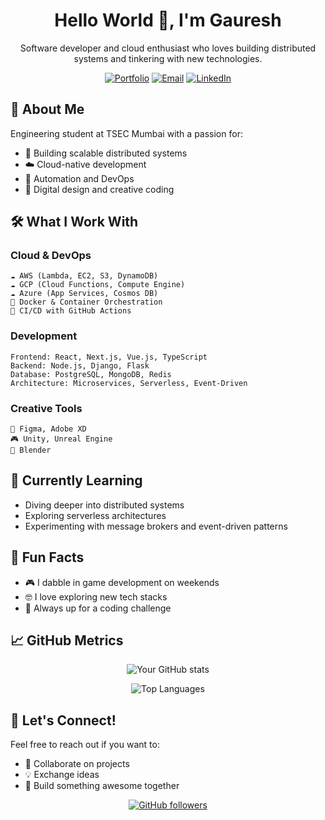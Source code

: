 <div align="center">
  
# Hello World 👋, I'm Gauresh

Software developer and cloud enthusiast who loves building distributed systems and tinkering with new technologies.

[![Portfolio](https://img.shields.io/badge/Portfolio-Visit%20Site-green?style=flat-square&logo=openmined)](https://gauresh-bagayatkar-ct64ddnld-gaureshs-projects-54748ea8.vercel.app/)
[![Email](https://img.shields.io/badge/Email-gauresh.bagayatkar%40gmail.com-red?style=flat-square&logo=gmail)](mailto:gauresh.bagayatkar@gmail.com)
[![LinkedIn](https://img.shields.io/badge/LinkedIn-Connect-blue?style=flat-square&logo=linkedin)](https://www.linkedin.com/in/gauresh-bagayatkar-7b7951253)

</div>

## 💭 About Me

Engineering student at TSEC Mumbai with a passion for:
- 🚀 Building scalable distributed systems
- ☁️ Cloud-native development
- 🤖 Automation and DevOps
- 🎨 Digital design and creative coding

## 🛠️ What I Work With

### Cloud & DevOps
```
☁️ AWS (Lambda, EC2, S3, DynamoDB)
☁️ GCP (Cloud Functions, Compute Engine)
☁️ Azure (App Services, Cosmos DB)
🐳 Docker & Container Orchestration
🔄 CI/CD with GitHub Actions
```

### Development
```
Frontend: React, Next.js, Vue.js, TypeScript
Backend: Node.js, Django, Flask
Database: PostgreSQL, MongoDB, Redis
Architecture: Microservices, Serverless, Event-Driven
```

### Creative Tools
```
🎨 Figma, Adobe XD
🎮 Unity, Unreal Engine
🔷 Blender
```

## 🌱 Currently Learning

- Diving deeper into distributed systems
- Exploring serverless architectures
- Experimenting with message brokers and event-driven patterns

## 🎯 Fun Facts

- 🎮 I dabble in game development on weekends
- 🤓 I love exploring new tech stacks
- 🌟 Always up for a coding challenge

## 📈 GitHub Metrics

<div align="center">

![Your GitHub stats](https://github-readme-stats.vercel.app/api?username=Gauresh25&show_icons=true&theme=dracula)

![Top Languages](https://github-readme-stats.vercel.app/api/top-langs/?username=Gauresh25&layout=compact&theme=dracula)


</div>

## 🤝 Let's Connect!

Feel free to reach out if you want to:
- 👥 Collaborate on projects
- 💡 Exchange ideas
- 🚀 Build something awesome together

<div align="center">

[![GitHub followers](https://img.shields.io/github/followers/Gauresh25?label=Follow&style=social)](https://github.com/Gauresh25)

</div>
